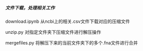 ##### 文件下载，处理相关工作

download.ipynb 从ncbi上的相关.csv文件下载对应的压缩文件

unzip.py 对指定文件夹下压缩文件进行解压操作

mergefiles.py 将解压下来的当前文件夹下的多个.fna文件进行合并

